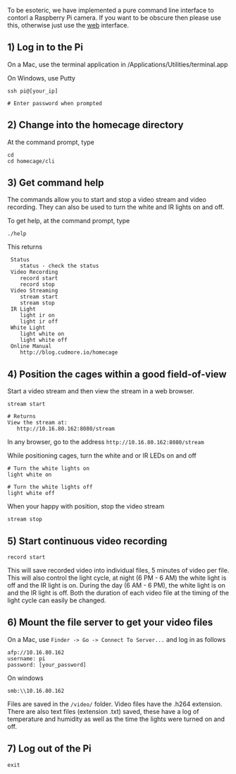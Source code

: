 
To be esoteric, we have implemented a pure command line interface to contorl a Raspberry Pi camera. If you want to be obscure then please use this, otherwise just use the [web][web] interface.


## 1) Log in to the Pi

On a Mac, use the terminal application in /Applications/Utilities/terminal.app

On Windows, use Putty
 
```
ssh pi@[your_ip]

# Enter password when prompted
```

## 2) Change into the homecage directory

At the command prompt, type

	cd
	cd homecage/cli

## 3) Get command help

The commands allow you to start and stop a video stream and video recording. They can also be used to turn the white and IR lights on and off.

To get help, at the command prompt, type 

	./help

This returns

	 Status
		status - check the status
	 Video Recording
		record start
		record stop
	 Video Streaming
		stream start
		stream stop
	 IR Light
		light ir on
		light ir off
	 White Light
		light white on
		light white off
	 Online Manual
		http://blog.cudmore.io/homecage

## 4) Position the cages within a good field-of-view

Start a video stream and then view the stream in a web browser.

	stream start

	# Returns
	View the stream at:
   	   http://10.16.80.162:8080/stream

In any browser, go to the address `http://10.16.80.162:8080/stream`

While positioning cages, turn the white and or IR LEDs on and off

	# Turn the white lights on
	light white on
	
	# Turn the white lights off
	light white off

When your happy with position, stop the video stream

	stream stop

## 5) Start continuous video recording

	record start
	
This will save recorded video into individual files, 5 minutes of video per file. This will also control the light cycle, at night (6 PM - 6 AM) the white light is off and the IR light is on. During the day (6 AM - 6 PM), the white light is on and the IR light is off. Both the duration of each video file at the timing of the light cycle can easily be changed.

## 6) Mount the file server to get your video files

On a Mac, use `Finder -> Go -> Connect To Server...` and log in as follows

	afp://10.16.80.162
	username: pi
	password: [your_password]

On windows

	smb:\\10.16.80.162
	
Files are saved in the `/video/` folder. Video files have the .h264 extension. There are also text files (extension .txt) saved, these have a log of temperature and humidity as well as the time the lights were turned on and off.

## 7) Log out of the Pi

	exit
	
[web]: web-interface.md